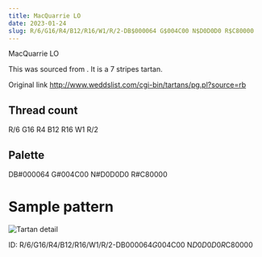 ```yaml
---
title: MacQuarrie LO
date: 2023-01-24
slug: R/6/G16/R4/B12/R16/W1/R/2-DB$000064 G$004C00 N$D0D0D0 R$C80000
---
```

MacQuarrie LO

This was sourced from <no value>.  It is a 7 stripes tartan.

Original link http://www.weddslist.com/cgi-bin/tartans/pg.pl?source=rb

## Thread count
R/6 G16 R4 B12 R16 W1 R/2

## Palette
DB#000064 G#004C00 N#D0D0D0 R#C80000

# Sample pattern

![Tartan detail](tartan.png "R/6 G16 R4 B12 R16 W1 R/2 tartan")

ID: R/6/G16/R4/B12/R16/W1/R/2-DB$000064 G$004C00 N$D0D0D0 R$C80000